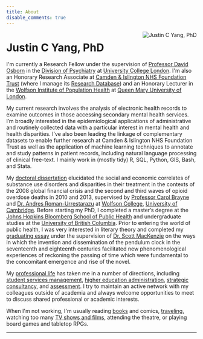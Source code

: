 ```yaml
---
title: About
disable_comments: true
---
```

<img src="/img/profile_circle.png" style="max-width:30%;min-width:40px;float:right;" alt="Justin C Yang, PhD" />

# Justin C Yang, PhD
I'm currently a Research Fellow under the supervision of [Professor David Osborn](https://www.ucl.ac.uk/psychiatry/people/david-osborn) in the [Division of Psychiatry](https://www.ucl.ac.uk/psychiatry) at [University College London](https://www.ucl.ac.uk). I'm also an Honorary Research Associate at [Camden & Islington NHS Foundation Trust](https://www.candi.nhs.uk) (where I manage its [Research Database](https://www.candi.nhs.uk/health-professionals/research/ci-research-database)) and an Honorary Lecturer in the [Wolfson Institute of Population Health](https://www.qmul.ac.uk/wiph) at [Queen Mary University of London](https://www.qmul.ac.uk).

My current research involves the analysis of electronic health records to examine outcomes in those accessing secondary mental health services. I’m broadly interested in the epidemiological applications of administrative and routinely collected data with a particular interest in mental health and health disparities. I’ve also been leading the linkage of complementary datasets to enable further research at Camden & Islington NHS Foundation Trust as well as the application of machine learning techniques to annotate and study patterns in patient records, including natural language processing of clinical free-text. I mainly work in (mostly tidy) R, SQL, Python, GIS, Bash, and Stata. 

My [doctoral dissertation](https://www.repository.cam.ac.uk/handle/1810/296192) elucidated the social and economic correlates of substance use disorders and disparities in their treatment in the contexts of the 2008 global financial crisis and the second and third waves of opioid overdose deaths in 2010 and 2013, supervised by [Professor Carol Brayne](https://www.phpc.cam.ac.uk/people/visitors/professor-carol-brayne-cbe) and [Dr. Andres Roman-Urrestarazu](https://arc-eoe.nihr.ac.uk/about-us/people/researchers/andres-roman-urrestarazu) at [Wolfson College](https://wolfson.cam.ac.uk), [University of Cambridge](https://www.cam.ac.uk). Before starting my PhD, I completed a master’s degree at the [Johns Hopkins Bloomberg School of Public Health](https://publichealth.jhu.edu) and undergraduate studies at the [University of British Columbia](https://www.ubc.ca). Prior to entering the world of public health, I was very interested in literary theory and completed my [graduating essay](http://hdl.handle.net/2429/44125) under the supervision of [Dr. Scott MacKenzie](https://english.olemiss.edu/scott-r-mackenzie) on the ways in which the invention and dissemination of the pendulum clock in the seventeenth and eighteenth centuries facilitated new phenomenological experiences of reckoning the passing of time which were fundamental to the concomitant emergence and rise of the novel. 

My [professional life](https://www.linkedin.com/in/yangjustinc) has taken me in a number of directions, including [student services management](https://www.ams.ubc.ca), [higher education administration](https://www.ubc.ca), [strategic consultancy](https://avalere.com), and [assessment](https://www.admissionstesting.org). I try to maintain an active network with my colleagues outside of academia and always welcome opportunities to meet to discuss shared professional or academic interests.   

When I'm not working, I'm usually reading [books](https://www.goodreads.com/user/show/4912476-justin) and comics, [traveling](https://instagram.com/yangjustinc), watching too many [TV shows and films](https://trakt.tv/users/yangjustinc), attending the theatre, or playing board games and tabletop RPGs.

* * *
